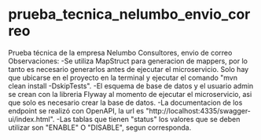# prueba_tecnica_nelumbo_envio_correo
Prueba técnica de la empresa Nelumbo Consultores, envio de correo
Observaciones:
-Se utiliza MapStruct para generacion de mappers, por lo tanto es necesario generarlos antes de ejecutar el microservicio. Solo hay que ubicarse en el proyecto en la terminal y ejecutar 
el comando "mvn clean install -DskipTests".
-El esquema de base de datos y el usuario admin se crean con la libreria Flyway al momento de ejecutar el microservicio, asi que solo es necesario crear la base de datos.
-La documentacion de los endpoint se realizó con OpenAPI, la url es "http://localhost:4335/swagger-ui/index.html".
-Las tablas que tienen "status" los valores que se deben utilizar son "ENABLE" O "DISABLE", segun corresponda.
